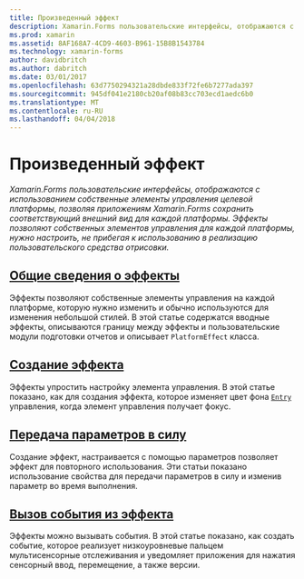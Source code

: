 ```yaml
---
title: Произведенный эффект
description: Xamarin.Forms пользовательские интерфейсы, отображаются с использованием собственные элементы управления целевой платформы, позволяя приложениям Xamarin.Forms сохранить соответствующий внешний вид для каждой платформы. Эффекты позволяют собственных элементов управления для каждой платформы, нужно настроить, не прибегая к использованию в реализацию пользовательского средства отрисовки.
ms.prod: xamarin
ms.assetid: 8AF168A7-4CD9-4603-B961-15B8B1543784
ms.technology: xamarin-forms
author: davidbritch
ms.author: dabritch
ms.date: 03/01/2017
ms.openlocfilehash: 63d7750294321a28dbde833f72fe6b7277ada397
ms.sourcegitcommit: 945df041e2180cb20af08b83cc703ecd1aedc6b0
ms.translationtype: MT
ms.contentlocale: ru-RU
ms.lasthandoff: 04/04/2018
---
```

# <a name="effects"></a>Произведенный эффект

_Xamarin.Forms пользовательские интерфейсы, отображаются с использованием собственные элементы управления целевой платформы, позволяя приложениям Xamarin.Forms сохранить соответствующий внешний вид для каждой платформы. Эффекты позволяют собственных элементов управления для каждой платформы, нужно настроить, не прибегая к использованию в реализацию пользовательского средства отрисовки._

## <a name="introduction-to-effectsintroductionmd"></a>[Общие сведения о эффекты](introduction.md)

Эффекты позволяют собственные элементы управления на каждой платформе, которую нужно изменить и обычно используются для изменения небольшой стилей. В этой статье содержатся вводные эффекты, описываются границу между эффекты и пользовательские модули подготовки отчетов и описывает `PlatformEffect` класса.

## <a name="creating-an-effectcreatingmd"></a>[Создание эффекта](creating.md)

Эффекты упростить настройку элемента управления. В этой статье показано, как для создания эффекта, которое изменяет цвет фона [ `Entry` ](https://developer.xamarin.com/api/type/Xamarin.Forms.Entry/) управления, когда элемент управления получает фокус.

## <a name="passing-parameters-to-an-effectpassing-parametersindexmd"></a>[Передача параметров в силу](passing-parameters/index.md)

Создание эффект, настраивается с помощью параметров позволяет эффект для повторного использования. Эти статьи показано использование свойства для передачи параметров в силу и изменив параметр во время выполнения.

## <a name="invoking-events-from-an-effecttouch-trackingmd"></a>[Вызов события из эффекта](touch-tracking.md)

Эффекты можно вызывать события. В этой статье показано, как создать событие, которое реализует низкоуровневые пальцем мультисенсорные отслеживания и уведомляет приложения для нажатия сенсорный ввод, перемещение, а также версии.